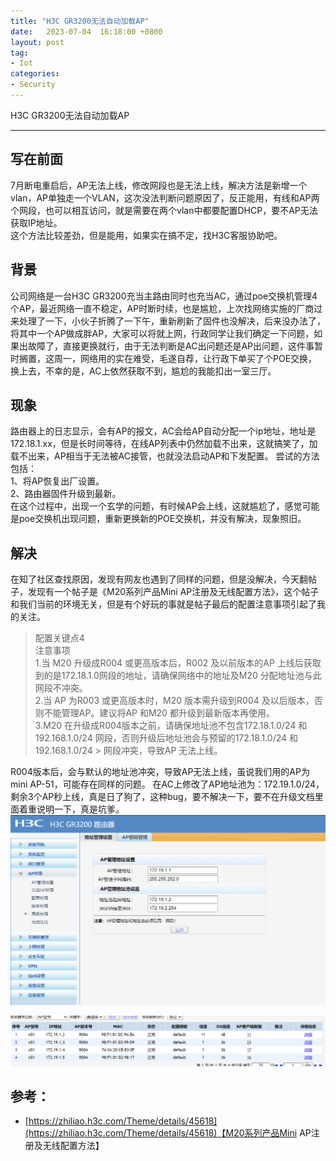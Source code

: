 ```yaml
---
title: "H3C GR3200无法自动加载AP"
date:   2023-07-04  16:18:00 +0800
layout: post
tag:
- Iot
categories:
- Security
---
```


H3C GR3200无法自动加载AP

------

## 写在前面
7月断电重启后，AP无法上线，修改网段也是无法上线，解决方法是新增一个vlan，AP单独走一个VLAN，这次没法判断问题原因了，反正能用，有线和AP两个网段，也可以相互访问，就是需要在两个vlan中都要配置DHCP，要不AP无法获取IP地址。     
这个方法比较差劲，但是能用，如果实在搞不定，找H3C客服协助吧。

## 背景
公司网络是一台H3C GR3200充当主路由同时也充当AC，通过poe交换机管理4个AP，最近网络一直不稳定，AP时断时续，也是尴尬，上次找网络实施的厂商过来处理了一下，小伙子折腾了一下午，重新刷新了固件也没解决，后来没办法了，将其中一个AP做成胖AP，大家可以将就上网，行政同学让我们确定一下问题，如果出故障了，直接更换就行，由于无法判断是AC出问题还是AP出问题，这件事暂时搁置，这周一，网络用的实在难受，毛遂自荐，让行政下单买了个POE交换，换上去，不幸的是，AC上依然获取不到，尴尬的我能扣出一室三厅。

## 现象
路由器上的日志显示，会有AP的报文，AC会给AP自动分配一个ip地址，地址是172.18.1.xx，但是长时间等待，在线AP列表中仍然加载不出来，这就搞笑了，加载不出来，AP相当于无法被AC接管，也就没法启动AP和下发配置。
尝试的方法包括：        
1、将AP恢复出厂设置。   
2、路由器固件升级到最新。   
在这个过程中，出现一个玄学的问题，有时候AP会上线，这就尴尬了，感觉可能是poe交换机出现问题，重新更换新的POE交换机，并没有解决，现象照旧。


## 解决
在知了社区查找原因，发现有网友也遇到了同样的问题，但是没解决，今天翻帖子，发现有一个帖子是《M20系列产品Mini AP注册及无线配置方法》，这个帖子和我们当前的环境无关，但是有个好玩的事就是帖子最后的配置注意事项引起了我的关注。

> 配置关键点4        
> 注意事项      
>    1.当 M20 升级成R004 或更高版本后，R002 及以前版本的AP 上线后获取到的是172.18.1.0网段的地址，请确保网络中的地址及M20 分配地址池与此网段不冲突。     
>    2.当 AP 为R003 或更高版本时，M20 版本需升级到R004 及以后版本，否则不能管理AP。建议将AP 和M20 都升级到最新版本再使用。      
>    3.M20 在升级成R004版本之前，请确保地址池不包含172.18.1.0/24 和192.168.1.0/24 网段，否则升级后地址池会与预留的172.18.1.0/24 和192.168.1.0/24 > 网段冲突，导致AP 无法上线。

R004版本后，会与默认的地址池冲突，导致AP无法上线，虽说我们用的AP为mini AP-51，可能存在同样的问题。
在AC上修改了AP地址池为：172.19.1.0/24，剩余3个AP秒上线，真是日了狗了，这种bug，要不解决一下，要不在升级文档里面着重说明一下，真是坑爹。
![h3c gr3200配置](/img/20230613-01.png)

![h3c gr3200 AP自动上线 ](/img/20230613-02.png)

## 参考：
- [https://zhiliao.h3c.com/Theme/details/45618](https://zhiliao.h3c.com/Theme/details/45618)【M20系列产品Mini AP注册及无线配置方法】
